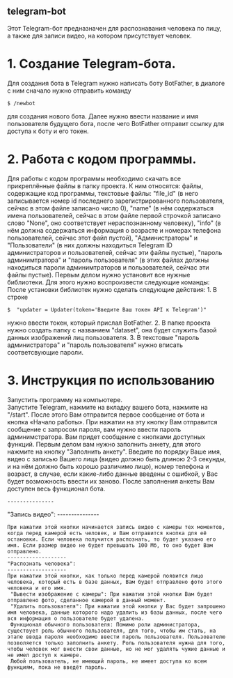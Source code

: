 ## telegram-bot
Этот Telegram-бот предназначен для распознавания человека по лицу, а также для записи видео, на котором присутствует человек.
# 1. Создание Telegram-бота.
Для создания бота в Telegram нужно написать боту BotFather, в диалоге с ним сначало нужно отправить команду 

    $ /newbot 
   для создания нового бота. Далее нужно ввести название и имя пользователя будущего бота, после чего BotFather отправит ссылку для доступа к боту и его токен.
# 2. Работа с кодом программы.
   Для работы с кодом программы необходимо скачать все прикреплённые файлы в папку проекта. К ним относятся: файлы, содержащие код программы, текстовые файлы: "file_id" (в него записывается номер id последнего зарегистрированного пользователя, сейчас в этом файле записано число 0), "name" (в нём содержаться имена пользователей, сейчас в этом файле первой строчкой записано слово "None", оно соответствует нераспознанному человеку), "info" (в нём должна содержаться информация о возрасте и номерах телефона пользователей, сейчас этот файл пустой), "Администраторы" и "Пользователи" (в них должны находиться Telegram ID администраторов и пользователей, сейчас эти файлы пустые), "пароль админимтратора" и "пароль пользователя" (в этих файлах должны находиться пароли админимтраторов и пользователей, сейчас эти файлы пустые).
   Первым делом нужно установит все нужные библиотеки. Для этого нужно воспроизвести следующие команды:      
	После установки библиотек нужно сделать следующие действия: 1. В строке 

	
    $  "updater = Updater(token='Введите Ваш токен API к Telegram')"  
    
   нужно ввести токен, который прислал BotFather.
    2. В папке проекта нужно создать папку с названием "dataset", она будет служить базой данных изображений лиц пользователя. 3. В текстовые "пароль администратора" и "пароль пользователя" нужно вписать соответсвующие пароли.
  # 3. Инструкция по использованию
  Запустить программу на компьютере.  
    Запустите Telegram, нажмите на вкладку вашего бота, нажмите на "/start". После этого Вам отправится первое сообщение от бота и кнопка «Начало работы». При нажатии на эту кнопку   Вам отправится сообщение с запросом пароля, вам нужно ввести пароль админимстратора. Вам придет сообщение с кнопками доступных функций. Первым делом вам нужно заполнить анкету, для этого нажмите на кнопку "Заполнить анкету". Введите по порядку Ваше имя, видео с записью Вашего лица (видео должно быть длиною 2-3 секунды, и на нём должно быть хорошо различимо лицо), номер телефона и возраст, в случае, если какие-либо данные введены с ошибкой, у Вас будет возможность ввести их заново. После заполнения анкеты Вам доступен весь функционал бота.
    
    ---------------
   "Запись видео":
    ---------------
    
    При нажатии этой кнопки начинается запись видео с камеры тех моментов, когда перед камерой есть человек, и Вам отправится кнопка для её остановки. Если человека получится распознать, то будет указано его имя. Если размер видео не будет превышать 100 Мб, то оно будет Вам отправлено.  
    -------------------
    "Распознать человека":
    -------------------
    При нажатии этой кнопки, как только перед камерой появится лицо человека, который есть в базе данных, Вам будет отправлено фото этого человека и его имя.  
     "Вывести изображение с камеры": При нажатии этой кнопки Вам будет отправлено фото, сделанное камерой в данный момент.  
     "Удалить пользователя": При нажатии этой кнопки у Вас будет запрошено имя человека, данные которого надо удалить из базы данных, после чего вся информация о пользователе будет удалена.  
     Функционал обычного пользователя: Помимо роли администратора, существует роль обычного пользователя, для того, чтобы им стать, на этапе ввода пароля необходимо ввести пароль пользователя. Пользователю позволяется только заполнить анкету. Роль пользователя нужна для того, чтобы человек мог внести свои данные, но не мог удалять чужие данные и не имел доступ к камере.  
     Любой пользователь, не имеющий пароль, не имеет доступа ко всем функциям, пока не введёт пароль.

